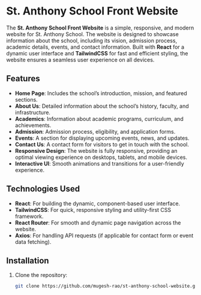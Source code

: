 # St. Anthony School Front Website

The **St. Anthony School Front Website** is a simple, responsive, and modern website for St. Anthony School. The website is designed to showcase information about the school, including its vision, admission process, academic details, events, and contact information. Built with **React** for a dynamic user interface and **TailwindCSS** for fast and efficient styling, the website ensures a seamless user experience on all devices.

## Features

- **Home Page**: Includes the school’s introduction, mission, and featured sections.
- **About Us**: Detailed information about the school’s history, faculty, and infrastructure.
- **Academics**: Information about academic programs, curriculum, and achievements.
- **Admission**: Admission process, eligibility, and application forms.
- **Events**: A section for displaying upcoming events, news, and updates.
- **Contact Us**: A contact form for visitors to get in touch with the school.
- **Responsive Design**: The website is fully responsive, providing an optimal viewing experience on desktops, tablets, and mobile devices.
- **Interactive UI**: Smooth animations and transitions for a user-friendly experience.

## Technologies Used

- **React**: For building the dynamic, component-based user interface.
- **TailwindCSS**: For quick, responsive styling and utility-first CSS framework.
- **React Router**: For smooth and dynamic page navigation across the website.
- **Axios**: For handling API requests (if applicable for contact form or event data fetching).

## Installation

1. Clone the repository:

   ```bash
   git clone https://github.com/mugesh-rao/st-anthony-school-website.git
